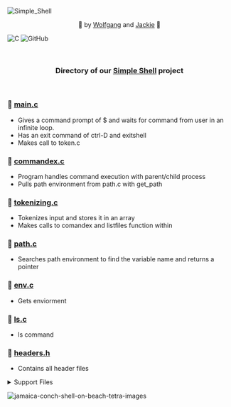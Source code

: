 ![Simple_Shell](https://github.com/Srixx24/holbertonschool-simple_shell/assets/144152489/3e47da97-6507-4efe-ab55-f68ce8685214)

<p align="center">
🌟 by <a href="https://github.com/AdrianWolfP/">Wolfgang</a> and  <a href="https://github.com/Srixx24/">Jackie</a> 🌟
</p>

![C](https://img.shields.io/badge/c-%2300599C.svg?style=for-the-badge&logo=c&logoColor=white) ![GitHub](https://img.shields.io/badge/github-%23121011.svg?style=for-the-badge&logo=github&logoColor=white) 

<br>


<h3><p align="center">
Directory of our <a href="https://github.com/Srixx24/holbertonschool-simple_shell/">Simple Shell</a> project 
</p></h3>

<br>

### 🐚 [main.c](https://github.com/Srixx24/holbertonschool-simple_shell/blob/master/main.c)
- Gives a command prompt of $ and waits for command from user in an infinite loop.
- Has an exit command of ctrl-D and exitshell
- Makes call to token.c

### 🐚 [commandex.c](https://github.com/Srixx24/holbertonschool-simple_shell/blob/master/commandex.c)
- Program handles command execution with parent/child process
- Pulls path environment from path.c with get_path

### 🐚 [tokenizing.c](https://github.com/Srixx24/holbertonschool-simple_shell/blob/master/tokenizing.c)
- Tokenizes input and stores it in an array
- Makes calls to comandex and listfiles function within

### 🐚 [path.c](https://github.com/Srixx24/holbertonschool-simple_shell/blob/master/path.c)
- Searches path environment to find the variable name and returns a pointer

### 🐚 [env.c](https://github.com/Srixx24/holbertonschool-simple_shell/blob/master/env.c)
- Gets enviorment

### 🐚 [ls.c](https://github.com/Srixx24/holbertonschool-simple_shell/blob/master/ls.c)
- ls command

### 🐚 [headers.h](https://github.com/Srixx24/holbertonschool-simple_shell/blob/master/headers.h)
- Contains all header files 

<details>
<summary>Support Files</summary>
<ul>
<li><a href="https://github.com/Srixx24/holbertonschool-simple_shell/blob/master/AUTHORS/">AUTHORS</a></li>
<li><a href="https://github.com/Srixx24/holbertonschool-simple_shell/blob/master/man_1_simple_shell/">MAN Page</a></li>
</details>


![jamaica-conch-shell-on-beach-tetra-images](https://github.com/Srixx24/holbertonschool-simple_shell/assets/144152489/92341cd5-3dc1-4d27-89a5-9c661aebe08a)

